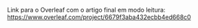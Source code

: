Link para o Overleaf com o artigo final em modo leitura:
https://www.overleaf.com/project/6679f3aba432ecbb4ed668c0
